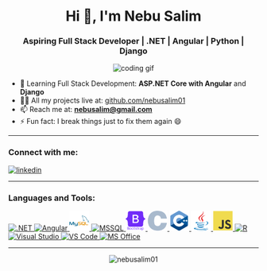 <h1 align="center">Hi 👋, I'm Nebu Salim</h1>
<h3 align="center">Aspiring Full Stack Developer | .NET | Angular | Python | Django</h3>

<p align="center">
  <img src="https://cdn.dribbble.com/users/1162077/screenshots/3848914/programmer.gif" width="300" alt="coding gif">
</p>

- 🌱 Learning Full Stack Development: **ASP.NET Core with Angular** and **Django**
- 👨‍💻 All my projects live at: [github.com/nebusalim01](https://github.com/nebusalim01)
- 📫 Reach me at: **nebusalim@gmail.com**
- ⚡ Fun fact: I break things just to fix them again 😄

---

<h3 align="left">Connect with me:</h3>
<p align="left">
  <a href="https://www.linkedin.com/in/nebusalim" target="_blank">
    <img src="https://cdn.jsdelivr.net/npm/simple-icons@v3/icons/linkedin.svg" alt="linkedin" height="30" width="40" />
  </a>
</p>

---

<h3 align="left">Languages and Tools:</h3>
<p align="left">
  <a href="https://dotnet.microsoft.com/" target="_blank"> <img src="https://www.vectorlogo.zone/logos/dotnet/dotnet-icon.svg" alt=".NET" width="40" height="40"/> </a>
  <a href="https://angular.io/" target="_blank"> <img src="https://angular.io/assets/images/logos/angular/angular.svg" alt="Angular" width="40" height="40"/> </a>
  <a href="https://www.mysql.com/" target="_blank"> <img src="https://raw.githubusercontent.com/devicons/devicon/master/icons/mysql/mysql-original-wordmark.svg" alt="MySQL" width="40" height="40"/> </a>
  <a href="https://www.microsoft.com/en-us/sql-server" target="_blank"> <img src="https://img.icons8.com/color/48/microsoft-sql-server.png" alt="MSSQL" width="40" height="40"/> </a>
  <a href="https://getbootstrap.com/" target="_blank"> <img src="https://raw.githubusercontent.com/devicons/devicon/master/icons/bootstrap/bootstrap-plain-wordmark.svg" alt="Bootstrap" width="40" height="40"/> </a>
  <a href="https://en.wikipedia.org/wiki/C_(programming_language)" target="_blank"> <img src="https://raw.githubusercontent.com/devicons/devicon/master/icons/c/c-original.svg" alt="C" width="40" height="40"/> </a>
  <a href="https://isocpp.org/" target="_blank"> <img src="https://raw.githubusercontent.com/devicons/devicon/master/icons/cplusplus/cplusplus-original.svg" alt="C++" width="40" height="40"/> </a>
  <a href="https://www.java.com/" target="_blank"> <img src="https://raw.githubusercontent.com/devicons/devicon/master/icons/java/java-original.svg" alt="Java" width="40" height="40"/> </a>
  <a href="https://developer.mozilla.org/en-US/docs/Web/JavaScript" target="_blank"> <img src="https://raw.githubusercontent.com/devicons/devicon/master/icons/javascript/javascript-original.svg" alt="JavaScript" width="40" height="40"/> </a>
  <a href="https://www.r-project.org/" target="_blank"> <img src="https://www.r-project.org/logo/Rlogo.png" alt="R" width="40" height="40"/> </a>
  <a href="https://visualstudio.microsoft.com/" target="_blank"> <img src="https://img.icons8.com/color/48/visual-studio.png" alt="Visual Studio" width="40" height="40"/> </a>
  <a href="https://code.visualstudio.com/" target="_blank"> <img src="https://cdn.jsdelivr.net/gh/devicons/devicon/icons/vscode/vscode-original.svg" alt="VS Code" width="40" height="40"/> </a>
  <a href="https://www.microsoft.com/en-us/microsoft-365/microsoft-office" target="_blank"> <img src="https://img.icons8.com/color/48/microsoft-office-2019.png" alt="MS Office" width="40" height="40"/> </a>
</p>

---

<p align="center">
  <img src="https://github-readme-stats.vercel.app/api?username=nebusalim01&show_icons=true&locale=en" alt="nebusalim01" />
</p>
